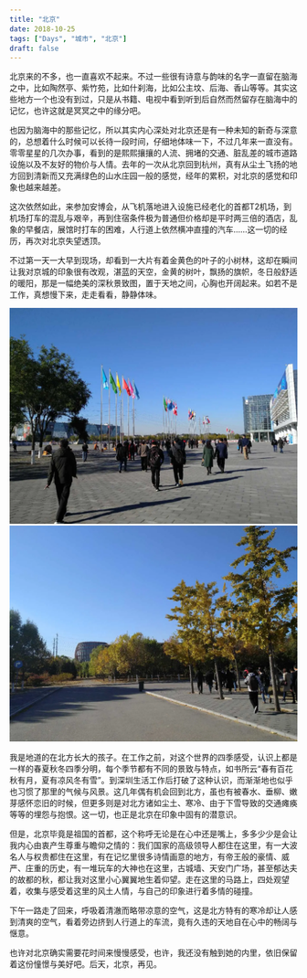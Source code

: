 ```yaml
---
title: "北京"
date: 2018-10-25
tags: ["Days", "城市", "北京"]
draft: false
---
```


北京来的不多，也一直喜欢不起来。不过一些很有诗意与韵味的名字一直留在脑海之中，比如陶然亭、紫竹苑，比如什刹海，比如公主坟、后海、香山等等。其实这些地方一个也没有到过，只是从书籍、电视中看到听到后自然而然留存在脑海中的记忆，也许这就是冥冥之中的缘分吧。

也因为脑海中的那些记忆，所以其实内心深处对北京还是有一种未知的新奇与深意的，总想着什么时候可以长待一段时间，仔细地体味一下，不过几年来一直没有。零零星星的几次办事，看到的是熙熙攘攘的人流、拥堵的交通、脏乱差的城市道路设施以及不友好的物价与人情。去年的一次从北京回到杭州，真有从尘土飞扬的地方回到清新而又充满绿色的山水庄园一般的感觉，经年的累积，对北京的感觉和印象也越来越差。

这次依然如此，来参加安博会，从飞机落地进入设施已经老化的首都T2机场，到机场打车的混乱与艰辛，再到住宿条件极为普通但价格却是平时两三倍的酒店，乱象的早餐店，展馆时打车的困难，人行道上依然横冲直撞的汽车……这一切的经历，再次对北京失望透顶。

不过第一天一大早到现场，却看到一大片有着金黄色的叶子的小树林，这却在瞬间让我对京城的印象很有改观，湛蓝的天空，金黄的树叶，飘扬的旗帜，冬日般舒适的暖阳，那是一幅绝美的深秋景致图，置于天地之间，心胸也开阔起来。如若不是工作，真想慢下来，走走看看，静静体味。

![](featured.webp "深秋的展馆")
![](2.webp "深秋的展馆")

我是地道的在北方长大的孩子。在工作之前，对这个世界的四季感受，认识上都是一样的春夏秋冬四季分明，每个季节都有不同的景致与特点，如书所云“春有百花秋有月，夏有凉风冬有雪”。到深圳生活工作后打破了这种认识，而渐渐地也似乎也习惯了那里的气候与风景。这几年偶有机会回到北方，虽也有被春水、垂柳、嫩芽感怀恋旧的时候，但更多则是对北方诸如尘土、寒冷、由于下雪导致的交通瘫痪等等的埋怨与抱恨。这一切，也正是北京在印象中固有的潜意识。

但是，北京毕竟是祖国的首都，这个称呼无论是在心中还是嘴上，多多少少是会让我内心由衷产生尊重与瞻仰之情的：我们国家的高级领导人都住在这里，有一大波名人与权贵都住在这里，有在记忆里很多诗情画意的地方，有帝王般的豪情、威严、庄重的历史，有一堆玩车的大神也在这里，古城墙、天安门广场，甚至郁达夫的故都的秋，都让我对这里小心翼翼地生着仰望。走在这里的马路上，四处观望着，收集与感受着这里的风土人情，与自己的印象进行着多情的碰撞。

下午一路走了回来，呼吸着清澈而略带凉意的空气，这是北方特有的寒冷却让人感到清爽的空气，看着旁边挤到人行道上的车流，竟有久违的天地自在心中的畅阔与惬意。

也许对北京确实需要花时间来慢慢感受，也许，我还没有触到她的内里，依旧保留着这份憧憬与美好吧。后天，北京，再见。